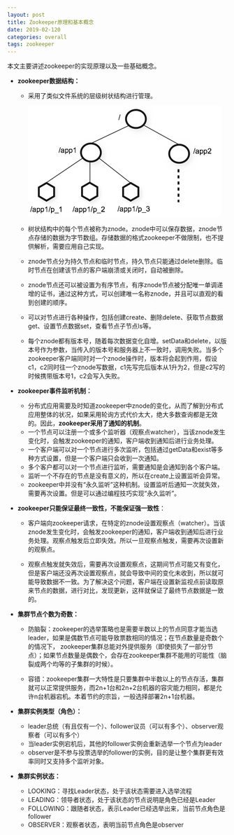 ```yaml
---
layout: post
title: Zookeeper原理和基本概念
date: 2019-02-120
categories: overall
tags: zookeeper
---
```


本文主要讲述zookeeper的实现原理以及一些基础概念。

- **zookeeper数据结构：**

  - 采用了类似文件系统的层级树状结构进行管理。

    ![zookeeper](/assets/yoting/post/overall/zookeeper1.jpg)

  - 树状结构中的每个节点被称为znode。znode中可以保存数据，znode节点存储的数据为字节数组。存储数据的格式zookeeper不做限制，也不提供解析，需要应用自己实现。

  - znode节点分为持久节点和临时节点，持久节点只能通过delete删除。临时节点在创建该节点的客户端崩溃或关闭时，自动被删除。

  - znode节点还可以被设置为有序节点，有序znode节点被分配唯一单调递增的证书，通过这种方式，可以创建唯一名称znode，并且可以直观的看到创建的顺序。

  - 可以对节点进行各种操作，包括创建create、删除delete、获取节点数据get、设置节点数据set，查看节点子节点ls等。

  - 每个znode都有版本号，随着每次数据变化自增。setData和delete，以版本号作为参数，当传入的版本号和服务器上不一致时，调用失败。当多个zookeeper客户端同时对一个znode操作时，版本将会起到作用，假设c1，c2同时往一个znode写数据，c1先写完后版本从1升为2，但是c2写的时候携带版本号1，c2会写入失败。

- **zookeeper事件监听机制：**

  - 分布式应用需要及时知道zookeeper中znode的变化，从而了解到分布式应用整体的状况，如果采用轮询方式代价太大，绝大多数查询都是无效的。因此，**zookeeper采用了通知的机制**。
  - 一个节点可以注册一个或多个监听器（观察点watcher），当该znode发生变化时，会触发zookeeper的通知，客户端收到通知后进行业务处理。
  - 一个客户端可以对一个节点进行多次监听，包括通过getData和exist等多种方式设置，但是一个客户端只会收到一次通知。
  - 多个客户都可以对一个节点进行监听，需要通知是会通知到各个客户端。
  - 监听一个不存在的节点是没有意义的，所以在create上设置监听会异常。
  - zookeeper中并没有“永久监听”这种机制。设置监听后通知一次就失效，需要再次设置。但是可以通过编程技巧实现“永久监听”。

- **zookeeper只能保证最终一致性，不能保证强一致性**：

  - 客户端向zookeeper请求，在特定的znode设置观察点（watcher）。当该znode发生变化时，会触发zookeeper的通知，客户端收到通知后进行业务处理。观察点触发后立即失效。所以一旦观察点触发，需要再次设置新的观察点。
  
  - 观察点触发就失效后，需要再次设置观察点，这期间节点可能又有变化，但是客户端还没再次设置观察点，就会导致中间的变化未收到，所以就可能导致数据不一致。为了解决这个问题，客户端在设置新监视点前读取原来节点的数据，进行对比，发现更新，这样就保证了最终节点数据是一致的。
  
- **集群节点个数为奇数：**

  - 防脑裂：zookeeper的选举策略也是需要半数以上的节点同意才能当选leader，如果是偶数节点可能导致票数相同的情况；在节点数量是奇数个的情况下， zookeeper集群总能对外提供服务（即使损失了一部分节点）；如果节点数量是偶数个，会存在zookeeper集群不能用的可能性（脑裂成两个均等的子集群的时候）。

  - 容错：zookeeper集群一大特性是只要集群中半数以上的节点存活，集群就可以正常提供服务，而2n+1台和2n+2台机器的容灾能力相同，都是允许n台机器宕机。本着节约的宗旨，一般选择部署2n+1台机器。

- **集群实例类型（角色）：**

  - leader总统（有且仅有一个）、follower议员（可以有多个）、observer观察者（可以有多个）
  - 当leader实例宕机后，其他的follower实例会重新选举一个节点为leader
  - observer是不参与投票选举的follower的实例，目的是让整个集群更有效率同时又支持多个监听对象。

- **集群实例状态：**

  - LOOKING：寻找Leader状态，处于该状态需要进入选举流程
  - LEADING：领导者状态，处于该状态的节点说明是角色已经是Leader
  - FOLLOWING：跟随者状态，表示Leader已经选举出来，当前节点角色是follower
  - OBSERVER：观察者状态，表明当前节点角色是observer
    